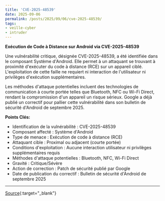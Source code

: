 ```yaml
---
title: 'CVE-2025-48539'
date: 2025-09-06
permalink: /posts/2025/09/06/cve-2025-48539/
tags:
- veille-cyber
- intruder
---
```

**Exécution de Code à Distance sur Android via CVE-2025-48539**

Une vulnérabilité critique, désignée CVE-2025-48539, a été identifiée dans le composant Système d'Android. Elle permet à un attaquant se trouvant à proximité d'exécuter du code à distance (RCE) sur un appareil ciblé. L'exploitation de cette faille ne requiert ni interaction de l'utilisateur ni privilèges d'exécution supplémentaires.

Les méthodes d'attaque potentielles incluent des technologies de communication à courte portée telles que Bluetooth, NFC ou Wi-Fi Direct, rendant la compromission d'un appareil un risque sérieux. Google a déjà publié un correctif pour pallier cette vulnérabilité dans son bulletin de sécurité d'Android de septembre 2025.

**Points Clés:**

*   Identification de la vulnérabilité : CVE-2025-48539
*   Composant affecté : Système d'Android
*   Type de menace : Exécution de code à distance (RCE)
*   Attaquant cible : Proximal ou adjacent (courte portée)
*   Conditions d'exploitation : Aucune interaction utilisateur ni privilèges supplémentaires requis
*   Méthodes d'attaque potentielles : Bluetooth, NFC, Wi-Fi Direct
*   Gravité : Critique/Sévère
*   Action de correction : Patch de sécurité publié par Google
*   Date de publication du correctif : Bulletin de sécurité d'Android de septembre 2025

---
[Source](https://cvemon.intruder.io/cves/CVE-2025-48539){:target="_blank"}
